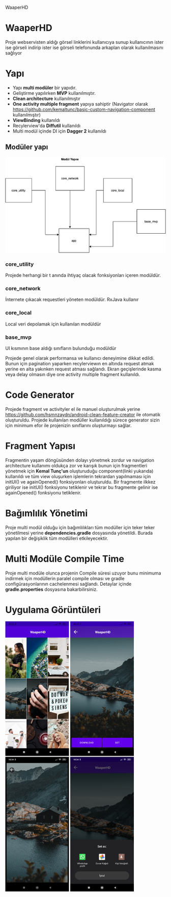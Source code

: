 WaaperHD
# WaaperHD 
Proje webservisten aldığı görsel linklerini kullanıcıya sunup kullanıcının ister ise görseli indirip ister ise görseli telefonunda arkaplan olarak kullanılmasını sağlıyor

# Yapı

- Yapı **multi modüler** bir yapıdır. 
- Geliştirme yapılırken **MVP** kullanılmıştır.
- **Clean architecture** kullanılmıştır
- **One activity multiple fragment** yapıya sahiptir (Navigator olarak https://github.com/kemaltunc/basic-custom-navigation-component kullanılmıştır)
- **ViewBinding** kullanıldı
- Recylerview'da **Diffutil** kullanıldı
- Multi modül içinde DI için **Dagger 2** kullanıldı

## Modüler yapı
 ![](img/waaperHD.png)

### **core_utility**

Projede herhangi bir t anında ihtiyaç olacak fonksiyonları içeren modüldür.

### **core_network**

İnternete çıkacak requestleri yöneten modüldür. RxJava kullanır

### **core_local**

Local veri depolamak için kullanılan modüldür

### **base_mvp**

UI kısmının base aldığı sınıfların bulunduğu modüldür


Projede genel olarak performansa ve kullanıcı deneyimine dikkat edildi. Bunun için pagination yaparken recylerviewın en altında request atmak yerine en alta yakınken request atması sağlandı. Ekran geçişlerinde kasma veya delay olmasın diye one activity multiple fragment kullanıldı.

# Code Generator

Projede fragment ve activityler el ile manuel oluşturulmak yerine https://github.com/hsmnzaydn/android-clean-feature-creator ile otomatik oluşturuldu. Projede kullanılan modüller kullanıldığı sürece generator sizin için minimum efor ile projenizin sınıflarını oluşturmayı sağlar.

# Fragment Yapısı

Fragmentin yaşam döngüsünden dolayı yönetmek zordur ve navigation architecture kullanımı oldukça zor ve karışık bunun için fragmentleri yönetmek için **Kemal Tunç'un** oluşturuduğu component(linki yukarıda) kullanıldı ve tüm view oluşurken işlemlerin tekrardan yapılmaması için initUI() ve againOpened() fonksiyonları oluşturuldu. Bir fragmente ilkkez giriliyor ise initUI() fonksiyonu tetiklenir ve tekrar bu fragmente gelinir ise againOpened() fonksiyonu tetiklenir.

# Bağımlılık Yönetimi
Proje multi modül olduğu için bağımlılıkları tüm modüller için teker teker yönetilmesi yerine **dependencies.gradle** dosyasında yönetildi. Burada yapılan bir değişiklik tüm modülleri etkileyecektir.

# Multi Modüle Compile Time
Proje multi modüle olunca projenin Compile süresi uzuyor bunu minimuma indirmek için modüllerin paralel compile olması ve gradle configürasyonlarının cachelenmesi sağlandı. Detaylar içinde **gradle.properties** dosyasına bakarbilirsiniz.

# Uygulama Görüntüleri
<img src="./img/one.jpg" width="200">
<img src="./img/two.jpg" width="200">
<img src="./img/three.jpg" width="200">
<img src="./img/four.jpg" width="200">
